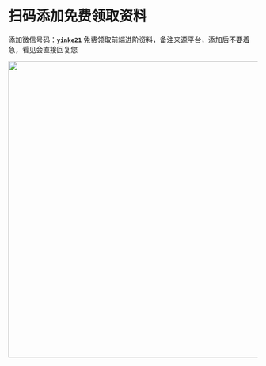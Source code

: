 <h1>扫码添加免费领取资料</h1>

添加微信号码：**`yinke21`** 免费领取前端进阶资料，备注来源平台，添加后不要着急，看见会直接回复您

<img width="600" src="https://github.com/user-attachments/assets/25239708-f4f2-4373-a542-e755899ba656" />
